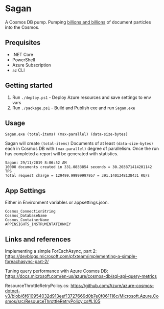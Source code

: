 # Sagan

A Cosmos DB pump. Pumping [billions and billions](https://en.wikipedia.org/wiki/Carl_Sagan#%22Billions_and_billions%22) of document particles into the Cosmos.

## Prequisites

* .NET Core
* PowerShell
* Azure Subscription
* `az` CLI

## Getting started

1. Run `./deploy.ps1` - Deploy Azure resources and save settings to env vars
1. Run `./package.ps1` - Build and Publish exe and run `Sagan.exe`

## Usage

    Sagan.exe (total-items) (max-parallel) (data-size-bytes)

Sagan will create `(total-items)` Documents of at least `(data-size-bytes)` each in Cosmos DB with
`(max-parallel)` degree of parallelism. Once the run has completed a report will be generated with statistics.

    Sagan: 29/11/2019 8:06:52 AM
    10000 documents created in 331.0833854 seconds = 30.203871414201142 TPS
    Total request charge = 129499.99999997957 = 391.1401348138431 RU/s

## App Settings

Either in Environment variables or appsettings.json.

    Cosmos_ConnectionString
    Cosmos_DatabaseName
    Cosmos_ContainerName
    APPINSIGHTS_INSTRUMENTATIONKEY

## Links and references

Implementing a simple ForEachAsync, part 2: <https://devblogs.microsoft.com/pfxteam/implementing-a-simple-foreachasync-part-2/>

Tuning query performance with Azure Cosmos DB: <https://docs.microsoft.com/en-us/azure/cosmos-db/sql-api-query-metrics>

ResourceThrottleRetryPolicy.cs: <https://github.com/Azure/azure-cosmos-dotnet-v3/blob/6f610954032d913eef13727669d0b7e0f061116c/Microsoft.Azure.Cosmos/src/ResourceThrottleRetryPolicy.cs#L105>
